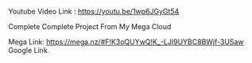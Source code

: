 Youtube Video Link : https://youtu.be/1wp6JGyGt54

Complete Complete Project From My Mega Cloud 
<br>

Mega Link:</n> https://mega.nz/#F!K3oQUYwQ!K_-LJI9UYBC8BWjf-3USaw
<br>
Google Link
